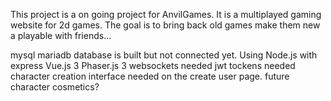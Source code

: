 This project is a on going project for AnvilGames. It is a multiplayed gaming website for 2d games. The goal is to bring back old games make them new a playable with friends...

mysql mariadb database is built but not connected yet.
Using Node.js with express
Vue.js 3 
Phaser.js 3 
websockets needed
jwt tockens needed
character creation interface needed on the create user page.
future character cosmetics? 

